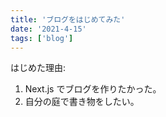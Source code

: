 ```yaml
---
title: 'ブログをはじめてみた'
date: '2021-4-15'
tags: ['blog']
---
```


はじめた理由:

1. Next.js でブログを作りたかった。
2. 自分の庭で書き物をしたい。
